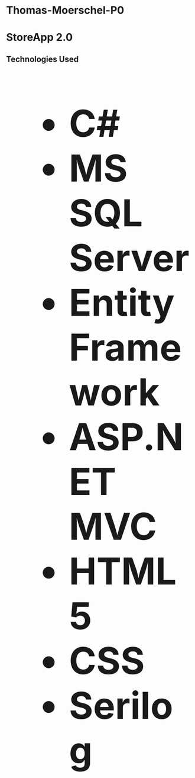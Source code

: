 # Thomas-Moerschel-P0
<h1>StoreApp 2.0</h1>
<h2>Technologies Used<h2>
  <ul style="font-size:100px">
    <li>C#</li>
    <li>MS SQL Server</li>
    <li>Entity Framework</li>
    <li>ASP.NET MVC</li>
    <li>HTML5</li>
    <li>CSS</li>
    <li>Serilog</li>
  </ul>

